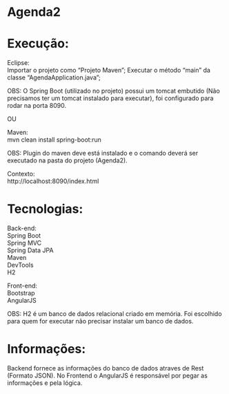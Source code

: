 # Agenda2

# Execução:

Eclipse:<br />
Importar o projeto como “Projeto Maven”; 
Executar o método “main” da classe “AgendaApplication.java”;


OBS: O Spring Boot (utilizado no projeto) possui um tomcat embutido (Não precisamos ter um tomcat instalado para executar), foi configurado para rodar na porta 8090.

OU

Maven:<br />
mvn clean install spring-boot:run

OBS: Plugin do maven deve está instalado e o comando deverá ser executado na pasta do projeto (Agenda2).

Contexto:<br />
http://localhost:8090/index.html


# Tecnologias:
Back-end:<br />
Spring Boot<br />
Spring MVC<br />
Spring Data JPA<br />
Maven<br />
DevTools<br />
H2 <br />


Front-end:<br />
Bootstrap<br />
AngularJS<br />

OBS: H2 é um banco de dados relacional criado em memória. Foi escolhido para quem for executar não precisar instalar um banco de dados.<br />

# Informações:

Backend fornece as informações do banco de dados atraves de Rest (Formato JSON). No Frontend o AngularJS é responsável por pegar as informações e pela lógica.
